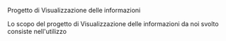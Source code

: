 Progetto di Visualizzazione delle informazioni 

Lo scopo del progetto di Visualizzazione delle informazioni da noi svolto consiste nell'utilizzo
